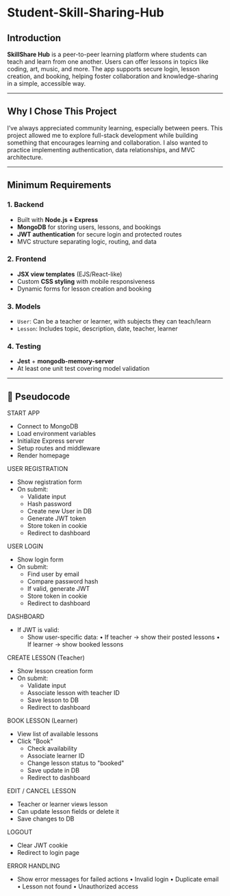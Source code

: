 # Student-Skill-Sharing-Hub


##  Introduction

**SkillShare Hub** is a peer-to-peer learning platform where students can teach and learn from one another. Users can offer lessons in topics like coding, art, music, and more. The app supports secure login, lesson creation, and booking, helping foster collaboration and knowledge-sharing in a simple, accessible way.

---

##  Why I Chose This Project

I’ve always appreciated community learning, especially between peers. This project allowed me to explore full-stack development while building something that encourages learning and collaboration. I also wanted to practice implementing authentication, data relationships, and MVC architecture.

---

## Minimum Requirements

### 1. **Backend**
- Built with **Node.js + Express**
- **MongoDB** for storing users, lessons, and bookings
- **JWT authentication** for secure login and protected routes
- MVC structure separating logic, routing, and data

### 2. **Frontend**
- **JSX view templates** (EJS/React-like)
- Custom **CSS styling** with mobile responsiveness
- Dynamic forms for lesson creation and booking

### 3. **Models**
- `User`: Can be a teacher or learner, with subjects they can teach/learn
- `Lesson`: Includes topic, description, date, teacher, learner

### 4. **Testing**
- **Jest** + **mongodb-memory-server**
- At least one unit test covering model validation

---

## 🧩 Pseudocode
START APP
- Connect to MongoDB
- Load environment variables
- Initialize Express server
- Setup routes and middleware
- Render homepage

USER REGISTRATION
- Show registration form
- On submit:
    - Validate input
    - Hash password
    - Create new User in DB
    - Generate JWT token
    - Store token in cookie
    - Redirect to dashboard

USER LOGIN
- Show login form
- On submit:
    - Find user by email
    - Compare password hash
    - If valid, generate JWT
    - Store token in cookie
    - Redirect to dashboard

DASHBOARD
- If JWT is valid:
    - Show user-specific data:
        • If teacher → show their posted lessons
        • If learner → show booked lessons

CREATE LESSON (Teacher)
- Show lesson creation form
- On submit:
    - Validate input
    - Associate lesson with teacher ID
    - Save lesson to DB
    - Redirect to dashboard

BOOK LESSON (Learner)
- View list of available lessons
- Click "Book"
    - Check availability
    - Associate learner ID
    - Change lesson status to "booked"
    - Save update in DB
    - Redirect to dashboard

EDIT / CANCEL LESSON
- Teacher or learner views lesson
- Can update lesson fields or delete it
- Save changes to DB

LOGOUT
- Clear JWT cookie
- Redirect to login page

ERROR HANDLING
- Show error messages for failed actions
    • Invalid login
    • Duplicate email
    • Lesson not found
    • Unauthorized access


